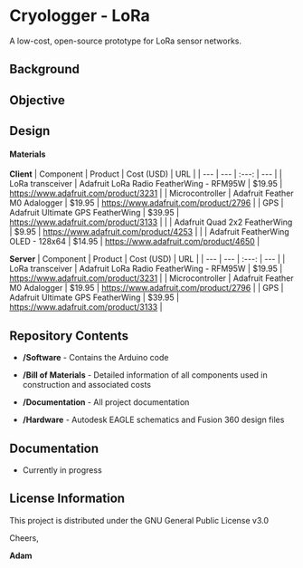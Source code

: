 # Cryologger - LoRa
A low-cost, open-source prototype for LoRa sensor networks.

## Background

## Objective

## Design

#### Materials

**Client**
| Component | Product | Cost (USD) | URL |
| --- | --- | :---: | --- |
| LoRa transceiver | Adafruit LoRa Radio FeatherWing - RFM95W | $19.95 | https://www.adafruit.com/product/3231 |
| Microcontroller | Adafruit Feather M0 Adalogger | $19.95 | https://www.adafruit.com/product/2796 |
| GPS | Adafruit Ultimate GPS FeatherWing | $39.95 | https://www.adafruit.com/product/3133 |
|  | Adafruit Quad 2x2 FeatherWing | $9.95 | https://www.adafruit.com/product/4253 |
|  | Adafruit FeatherWing OLED - 128x64 | $14.95 | https://www.adafruit.com/product/4650 | 

**Server**
| Component | Product | Cost (USD) | URL |
| --- | --- | :---: | --- |
| LoRa transceiver | Adafruit LoRa Radio FeatherWing - RFM95W | $19.95 | https://www.adafruit.com/product/3231 |
| Microcontroller | Adafruit Feather M0 Adalogger | $19.95 | https://www.adafruit.com/product/2796 |
| GPS | Adafruit Ultimate GPS FeatherWing | $39.95 | https://www.adafruit.com/product/3133 |

## Repository Contents

* **/Software** - Contains the Arduino code

* **/Bill of Materials** - Detailed information of all components used in construction and associated costs

* **/Documentation** - All project documentation

* **/Hardware** - Autodesk EAGLE schematics and Fusion 360 design files

## Documentation
* Currently in progress

## License Information
This project is distributed under the GNU General Public License v3.0

Cheers,

**Adam**
